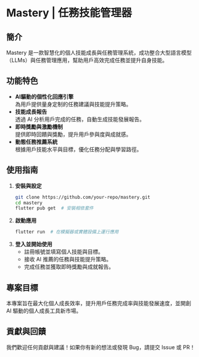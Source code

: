 # Mastery | 任務技能管理器

## 簡介
Mastery 是一款智慧化的個人技能成長與任務管理系統，成功整合大型語言模型（LLMs）與任務管理應用，幫助用戶高效完成任務並提升自身技能。

## 功能特色
- **AI驅動的個性化回應引擎**  
  為用戶提供量身定制的任務建議與技能提升策略。
- **技能成長報告**  
  透過 AI 分析用戶完成的任務，自動生成技能發展報告。
- **即時獎勵與激勵機制**  
  提供即時回饋與獎勵，提升用戶參與度與成就感。
- **動態任務推薦系統**  
  根據用戶技能水平與目標，優化任務分配與學習路徑。

## 使用指南
1. **安裝與設定**
   ```bash
   git clone https://github.com/your-repo/mastery.git
   cd mastery
   flutter pub get  # 安裝相依套件
   ```
2. **啟動應用**
   ```bash
   flutter run  # 在模擬器或實體設備上運行應用
   ```
3. **登入並開始使用**
   - 註冊帳號並填寫個人技能與目標。
   - 接收 AI 推薦的任務與技能提升策略。
   - 完成任務並獲取即時獎勵與成就報告。

## 專案目標
本專案旨在最大化個人成長效率，提升用戶任務完成率與技能發展速度，並開創 AI 驅動的個人成長工具新市場。

## 貢獻與回饋
我們歡迎任何貢獻與建議！如果你有新的想法或發現 Bug，請提交 Issue 或 PR！


